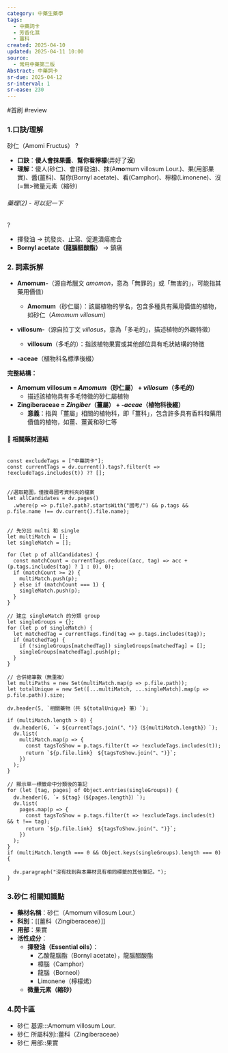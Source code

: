 ```yaml
---
category: 中藥生藥學
tags:
  - 中藥詞卡
  - 芳香化濕
  - 薑科
created: 2025-04-10
updated: 2025-04-11 10:00
source:
  - 常用中藥第二版
Abstract: 中藥詞卡
sr-due: 2025-04-12
sr-interval: 1
sr-ease: 230
---
```


#首刷 #review

### 1.口訣/理解
砂仁（Amomi Fructus）
?
- **口訣**：**傻人會抹果醬**、**幫你看檸檬**(弄好了**沒**)
- **理解**：傻人(砂仁)、會(揮發油)、抹(A**mo**mum villosum Lour.)、果(用部果實)、醬(薑科)、幫你(Bornyl acetate)、看(Camphor)、檸檬(Limonene)、沒(=無>微量元素（縮砂)
> 
	

###### 藥理(2) - 可以記一下
?
- 揮發油 → 抗發炎、止瀉、促進潰瘍癒合  
- **Bornyl acetate（龍腦醋酸酯）** → 鎮痛



### 2. 詞素拆解

- **Amomum-**（源自希臘文 *amomon*，意為「無罪的」或「無害的」，可能指其藥用價值）
  - **Amomum**（砂仁屬）：該屬植物的學名，包含多種具有藥用價值的植物，如砂仁（*Amomum villosum*）

- **villosum-**（源自拉丁文 *villosus*，意為「多毛的」，描述植物的外觀特徵）
  - **villosum**（多毛的）：指該植物果實或其他部位具有毛狀結構的特徵

- **-aceae**（植物科名標準後綴）

**完整結構：**

- **Amomum villosum = *Amomum*（砂仁屬） + *villosum*（多毛的）**
  - 描述該植物具有多毛特徵的砂仁屬植物
- **Zingiberaceae = *Zingiber*（薑屬） + *-aceae*（植物科後綴）**
  - **意義**：指與「薑屬」相關的植物科，即「薑科」，包含許多具有香料和藥用價值的植物，如薑、薑黃和砂仁等 



#### 📌 相關藥材連結



```dataviewjs

const excludeTags = ["中藥詞卡"];
const currentTags = dv.current().tags?.filter(t => !excludeTags.includes(t)) ?? [];


//選取範圍，僅搜尋國考資料夾的檔案
let allCandidates = dv.pages()
  .where(p => p.file?.path?.startsWith("國考/") && p.tags && p.file.name !== dv.current().file.name);


// 先分出 multi 和 single
let multiMatch = [];
let singleMatch = [];

for (let p of allCandidates) {
  const matchCount = currentTags.reduce((acc, tag) => acc + (p.tags.includes(tag) ? 1 : 0), 0);
  if (matchCount >= 2) {
    multiMatch.push(p);
  } else if (matchCount === 1) {
    singleMatch.push(p);
  }
}

// 建立 singleMatch 的分類 group
let singleGroups = {};
for (let p of singleMatch) {
  let matchedTag = currentTags.find(tag => p.tags.includes(tag));
  if (matchedTag) {
    if (!singleGroups[matchedTag]) singleGroups[matchedTag] = [];
    singleGroups[matchedTag].push(p);
  }
}

// 合併總筆數（無重複）
let multiPaths = new Set(multiMatch.map(p => p.file.path));
let totalUnique = new Set([...multiMatch, ...singleMatch].map(p => p.file.path)).size;

dv.header(5, `相關藥物（共 ${totalUnique} 筆）`);

if (multiMatch.length > 0) {
  dv.header(6, `▸ ${currentTags.join("、")}（${multiMatch.length}）`);
  dv.list(
    multiMatch.map(p => {
      const tagsToShow = p.tags.filter(t => !excludeTags.includes(t));
      return `${p.file.link}　${tagsToShow.join("、")}`;
    })
  );
}

// 顯示單一標籤命中分類後的筆記
for (let [tag, pages] of Object.entries(singleGroups)) {
  dv.header(6, `▸ ${tag}（${pages.length}）`);
  dv.list(
    pages.map(p => {
      const tagsToShow = p.tags.filter(t => !excludeTags.includes(t) && t !== tag);
      return `${p.file.link}　${tagsToShow.join("、")}`;
    })
  );
}
if (multiMatch.length === 0 && Object.keys(singleGroups).length === 0) {

  dv.paragraph("沒有找到與本藥材具有相同標籤的其他筆記。");
}
````


### 3.砂仁 相關知識點
- **藥材名稱**：砂仁（Amomum villosum Lour.）
- **科別**：[[薑科（Zingiberaceae）]]
- **用部**：果實
- **活性成分**：
  - **揮發油（Essential oils）**：
    - 乙酸龍腦酯（Bornyl acetate），龍腦醋酸酯
    - 樟腦（Camphor）
    - 龍腦（Borneol）
    - Limonene（檸檬烯）
  - **微量元素（縮砂）**



### 4.閃卡區

- 砂仁 基源:::Amomum villosum Lour.
- 砂仁 所屬科別::薑科（Zingiberaceae）
- 砂仁 用部::果實

